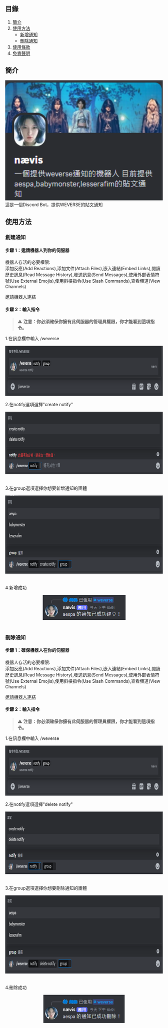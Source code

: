 ## 目錄
1. [簡介](#功能)
2. [使用方法](#使用方法)  
   - [新增通知](https://github.com/craz1gre0/weverse-notify-bot/blob/main/README.md#%E5%88%AA%E9%99%A4%E9%80%9A%E7%9F%A5)  
   - [刪除通知](##刪除通知)
3. [使用條款](#使用條款)
4. [免責聲明](#免責聲明)

## 簡介
<div align="center">
    <img src="https://raw.githubusercontent.com/craz1gre0/weverse-notify-bot/refs/heads/main/images/bot.PNG?token=GHSAT0AAAAAAC4LS6DNULGHCZK7OYKL4KDSZ3KZWKQ" alt="Bot 示意圖" width="600">
</div>
這是一個Discord Bot，提供WEVERSE的貼文通知


## 使用方法
### 創建通知
#### 步驟 1：邀請機器人到你的伺服器

機器人存活的必要權限:<br>
添加反應(Add Reactions),添加文件(Attach Files),嵌入連結(Embed Links),閱讀歷史訊息(Read Message History),發送訊息(Send Messages),使用外部表情符號(Use External Emojis),使用斜槓指令(Use Slash Commands),查看頻道(View Channels)

[邀請機器人連結](https://discord.com/oauth2/authorize?client_id=1314971413769359370&permissions=2147863616&integration_type=0&scope=bot)

#### 步驟 2：輸入指令

>⚠️ **注意：你必須確保你擁有此伺服器的管理員權限，你才能看到這項指令。**

1.在訊息欄中輸入 /weverse
<div align="center">
    <img src="https://raw.githubusercontent.com/craz1gre0/weverse-notify-bot/refs/heads/main/images/weverse.png?token=GHSAT0AAAAAAC4LS6DNIF7KSMHQVMWFJLVWZ3KZWVA" alt="示意圖" width="850" height="160">
</div>

2.在notify選項選擇"create notify"
<div align="center">
    <img src="https://raw.githubusercontent.com/craz1gre0/weverse-notify-bot/refs/heads/main/images/create.png?token=GHSAT0AAAAAAC4LS6DM4M5Q5ZE6M7DRNF3WZ3KZ26Q" alt="示意圖" width="900" height="200">
</div><br>

3.在group選項選擇你想要新增通知的團體
<div align="center">
    <img src="https://raw.githubusercontent.com/craz1gre0/weverse-notify-bot/refs/heads/main/images/createGroup.png?token=GHSAT0AAAAAAC4LS6DMTLYFZF6UK62S6YNMZ3KZ4WQ" alt="示意圖" width="900" height="250">
</div><br>

4.新增成功
<div align="center">
    <img src="https://raw.githubusercontent.com/craz1gre0/weverse-notify-bot/refs/heads/main/images/createmsg.png?token=GHSAT0AAAAAAC4LS6DM4PQLWIQMDD5GUUAYZ3KZ54A" alt="示意圖" width="265" height="80">
</div><br>

### 刪除通知
#### 步驟 1：確保機器人在你的伺服器

機器人存活的必要權限:<br>
添加反應(Add Reactions),添加文件(Attach Files),嵌入連結(Embed Links),閱讀歷史訊息(Read Message History),發送訊息(Send Messages),使用外部表情符號(Use External Emojis),使用斜槓指令(Use Slash Commands),查看頻道(View Channels)

[邀請機器人連結](https://discord.com/oauth2/authorize?client_id=1314971413769359370&permissions=2147863616&integration_type=0&scope=bot)

#### 步驟 2：輸入指令

>⚠️ **注意：你必須確保你擁有此伺服器的管理員權限，你才能看到這項指令。**

1.在訊息欄中輸入 /weverse
<div align="center">
    <img src="https://raw.githubusercontent.com/craz1gre0/weverse-notify-bot/refs/heads/main/images/weverse.png?token=GHSAT0AAAAAAC4LS6DNIF7KSMHQVMWFJLVWZ3KZWVA" alt="示意圖" width="850" height="160">
</div>

2.在notify選項選擇"delete notify"
<div align="center">
    <img src="https://raw.githubusercontent.com/craz1gre0/weverse-notify-bot/refs/heads/main/images/del.png?token=GHSAT0AAAAAAC4LS6DMQMNTMHBZ5OUTWNNOZ3K2CQA" alt="示意圖" width="900" height="200">
</div><br>

3.在group選項選擇你想要刪除通知的團體
<div align="center">
    <img src="https://raw.githubusercontent.com/craz1gre0/weverse-notify-bot/refs/heads/main/images/delGroup.png?token=GHSAT0AAAAAAC4LS6DN2FPYY64K4AJ3CQASZ3K2C4A" alt="示意圖" width="900" height="250">
</div><br>

4.刪除成功
<div align="center">
    <img src="https://raw.githubusercontent.com/craz1gre0/weverse-notify-bot/refs/heads/main/images/delmsg.png?token=GHSAT0AAAAAAC4LS6DNN2PK6UPXIQKD2YGUZ3K2DFA" alt="示意圖" width="260" height="90">
</div><br>
